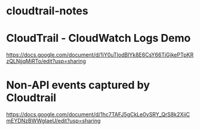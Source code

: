 # cloudtrail-notes

# CloudTrail - CloudWatch Logs Demo
https://docs.google.com/document/d/1iY0uTlodBlYk8E6CsY66TiGjkePTpKRzQLNjjqMiRTo/edit?usp=sharing

# Non-API events captured by Cloudtrail
https://docs.google.com/document/d/1hc7TAFJ5gCkLe0ySRY_QrS8k2XiiCmEYDNzBWWgIaeU/edit?usp=sharing
